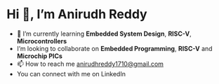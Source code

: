 #    Hi 👋, I’m Anirudh Reddy
- 🌱 I’m currently learning **Embedded System Design**, **RISC-V**, **Microcontrollers** 
-  I’m looking to collaborate on **Embedded Programming**, **RISC-V** and **Microchip PICs**
- 📫 How to reach me anirudhreddy1710@gmail.com
- You can connect with me on LinkedIn
<!---
Anirudhreddyr/Anirudhreddyr is a ✨ special ✨ repository because its `README.md` (this file) appears on your GitHub profile.
You can click the Preview link to take a look at your changes.
--->
